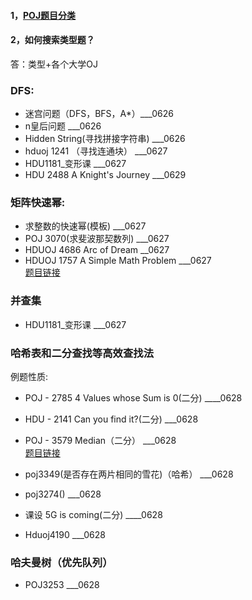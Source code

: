 #### 1，[POJ题目分类](https://blog.csdn.net/lyy289065406/article/details/78702485)
#### 2，如何搜索类型题？
答：类型+各个大学OJ

### DFS:
* 迷宫问题（DFS，BFS，A*）___0626
* n皇后问题   ___0626
* Hidden String(寻找拼接字符串)  ___0626
* hduoj 1241 （寻找连通块）  ___0627
* HDU1181_变形课  ___0627
* HDU 2488 A Knight's Journey  ___0629

### 矩阵快速幂:
* 求整数的快速幂(模板)  ___0627
* POJ 3070(求斐波那契数列)  ___0627
* HDUOJ 4686 Arc of Dream  __0627
* HDUOJ 1757 A Simple Math Problem   ___0627<br>
[题目链接](https://www.cnblogs.com/gongxijun/tag/%E5%BF%AB%E9%80%9F%E5%B9%82/)

### 并查集
* HDU1181_变形课  ___0627

### 哈希表和二分查找等高效查找法
例题性质:
* POJ - 2785 4 Values whose Sum is 0(二分)       ____0628
* HDU - 2141 Can you find it?(二分)      ___0628
* POJ - 3579 Median（二分）   ___0628<br>
[题目链接](https://blog.csdn.net/u011469138/article/details/78409186)


* poj3349(是否存在两片相同的雪花)（哈希）     ___0628
* poj3274()        ___0628
* 课设 5G is coming(二分)     ____0628
* Hduoj4190   ___0628


### 哈夫曼树（优先队列）
* POJ3253   ___0628










